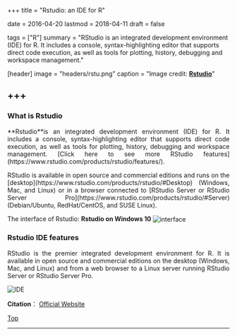+++
title = "Rstudio: an IDE for R"

date = 2016-04-20
lastmod = 2018-04-11
draft = false

tags = ["R"]
summary = "RStudio is an integrated development environment (IDE) for R. It includes a console, syntax-highlighting editor that supports direct code execution, as well as tools for plotting, history, debugging and workspace management."


[header]
image = "headers/rstu.png"
caption = "Image credit: [**Rstudio**](https://www.rstudio.com/)"

+++
---
<span id="top"></span>

### What is Rstudio
<p align="justify">**Rstudio**is an integrated development environment (IDE) for R. It includes a console, syntax-highlighting editor that supports direct code execution, as well as tools for plotting, history, debugging and workspace management. [Click here to see more RStudio features](https://www.rstudio.com/products/rstudio/features/).

<p align="justify">RStudio is available in open source and commercial editions and runs on the [desktop](https://www.rstudio.com/products/rstudio/#Desktop) (Windows, Mac, and Linux) or in a browser connected to [RStudio Server or RStudio Server Pro](https://www.rstudio.com/products/rstudio/#Server) (Debian/Ubuntu, RedHat/CentOS, and SUSE Linux).

The interface of Rstudio: **Rstudio on Windows 10**
<img src="/img/R/interface.png" alt="interface" align=center />

### Rstudio IDE features
<p align="justify">RStudio is the premier integrated development environment for R. It is available in open source and commercial editions on the desktop (Windows, Mac, and Linux) and from a web browser to a Linux server running RStudio Server or RStudio Server Pro.

![IDE](/img/R/feature.png)

**Citation**： [Official Website](https://www.rstudio.com/)

[<i class="fa fa-hand-o-up fa-1x "></i>Top](#top)

---